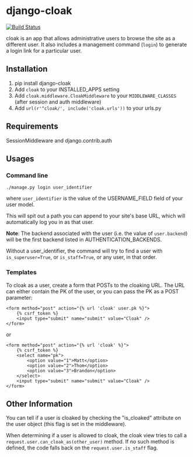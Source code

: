 # django-cloak

[![Build Status](https://travis-ci.org/PSU-OIT-ARC/django-cloak.svg?branch=master)](https://travis-ci.org/PSU-OIT-ARC/django-cloak)

cloak is an app that allows administrative users to browse the site as a different user. It also includes a management command (`login`) to generate a login link for a particular user.

## Installation

1. pip install django-cloak
1. Add `cloak` to your INSTALLED_APPS setting
1. Add `cloak.middleware.CloakMiddleware` to your `MIDDLEWARE_CLASSES` (after session and auth middleware)
1. Add `url(r'^cloak/', include('cloak.urls'))` to your urls.py

## Requirements

SessionMiddleware and django.contrib.auth

## Usages

### Command line

    ./manage.py login user_identifier

where `user_identifier` is the value of the USERNAME_FIELD field of your user model.

This will spit out a path you can append to your site's base URL, which will automatically log you in as that user.

**Note**: The backend associated with the user (i.e. the value of `user.backend`) will be the first backend listed in AUTHENTICATION_BACKENDS.

Without a user_identifier, the command will try to find a user with `is_superuser=True`, or `is_staff=True`, or any user, in that order.

### Templates

To cloak as a user, create a form that POSTs to the cloaking URL. The URL can either contain the PK of the user, or you can pass the PK as a POST parameter:

    <form method="post" action="{% url 'cloak' user.pk %}">
        {% csrf_token %}
        <input type="submit" name="submit" value="Cloak" />
    </form>

or

    <form method="post" action="{% url 'cloak' %}">
        {% csrf_token %}
        <select name="pk">
            <option value="1">Matt</option>
            <option value="2">Thom</option>
            <option value="3">Brandon</option>
        </select>
        <input type="submit" name="submit" value="Cloak" />
    </form>

## Other Information

You can tell if a user is cloaked by checking the "is_cloaked" attribute on the user object (this flag is set in the middleware).

When determining if a user is allowed to cloak, the cloak view tries to call a `request.user.can_cloak_as(other_user)` method. If no such method is defined, the code falls back on the `request.user.is_staff` flag.
